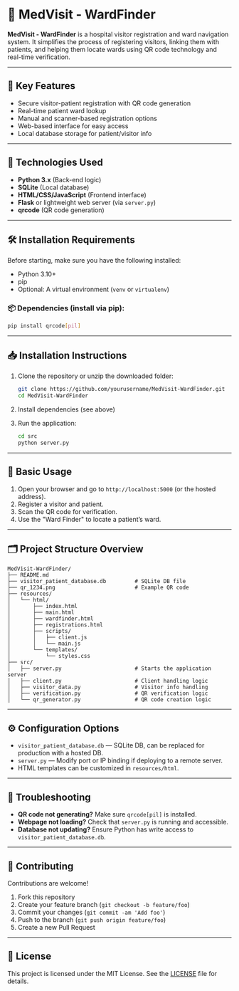 
# 📍 MedVisit - WardFinder

**MedVisit - WardFinder** is a hospital visitor registration and ward navigation system. It simplifies the process of registering visitors, linking them with patients, and helping them locate wards using QR code technology and real-time verification.

---

## 🧩 Key Features

- Secure visitor-patient registration with QR code generation
- Real-time patient ward lookup
- Manual and scanner-based registration options
- Web-based interface for easy access
- Local database storage for patient/visitor info

---

## 🚀 Technologies Used

- **Python 3.x** (Back-end logic)
- **SQLite** (Local database)
- **HTML/CSS/JavaScript** (Frontend interface)
- **Flask** or lightweight web server (via `server.py`)
- **qrcode** (QR code generation)

---

## 🛠 Installation Requirements

Before starting, make sure you have the following installed:

- Python 3.10+
- pip
- Optional: A virtual environment (`venv` or `virtualenv`)

### 📦 Dependencies (install via pip):

```bash
pip install qrcode[pil]
```

---

## 📥 Installation Instructions

1. Clone the repository or unzip the downloaded folder:
   ```bash
   git clone https://github.com/yourusername/MedVisit-WardFinder.git
   cd MedVisit-WardFinder
   ```

2. Install dependencies (see above)

3. Run the application:
   ```bash
   cd src
   python server.py
   ```

---

## 🧪 Basic Usage

1. Open your browser and go to `http://localhost:5000` (or the hosted address).
2. Register a visitor and patient.
3. Scan the QR code for verification.
4. Use the "Ward Finder" to locate a patient’s ward.

---

## 🗂 Project Structure Overview

```
MedVisit-WardFinder/
├── README.md
├── visitor_patient_database.db         # SQLite DB file
├── qr_1234.png                         # Example QR code
├── resources/
│   └── html/
│       ├── index.html
│       ├── main.html
│       ├── wardfinder.html
│       ├── registrations.html
│       ├── scripts/
│       │   ├── client.js
│       │   └── main.js
│       └── templates/
│           └── styles.css
├── src/
│   ├── server.py                       # Starts the application server
│   ├── client.py                       # Client handling logic
│   ├── visitor_data.py                 # Visitor info handling
│   ├── verification.py                 # QR verification logic
│   └── qr_generator.py                 # QR code creation logic
```

---

## ⚙ Configuration Options

- `visitor_patient_database.db` — SQLite DB, can be replaced for production with a hosted DB.
- `server.py` — Modify port or IP binding if deploying to a remote server.
- HTML templates can be customized in `resources/html`.

---

## 🧯 Troubleshooting

- **QR code not generating?** Make sure `qrcode[pil]` is installed.
- **Webpage not loading?** Check that `server.py` is running and accessible.
- **Database not updating?** Ensure Python has write access to `visitor_patient_database.db`.

---

## 🤝 Contributing

Contributions are welcome!

1. Fork this repository
2. Create your feature branch (`git checkout -b feature/foo`)
3. Commit your changes (`git commit -am 'Add foo'`)
4. Push to the branch (`git push origin feature/foo`)
5. Create a new Pull Request

---

## 📄 License

This project is licensed under the MIT License. See the [LICENSE](LICENSE) file for details.
